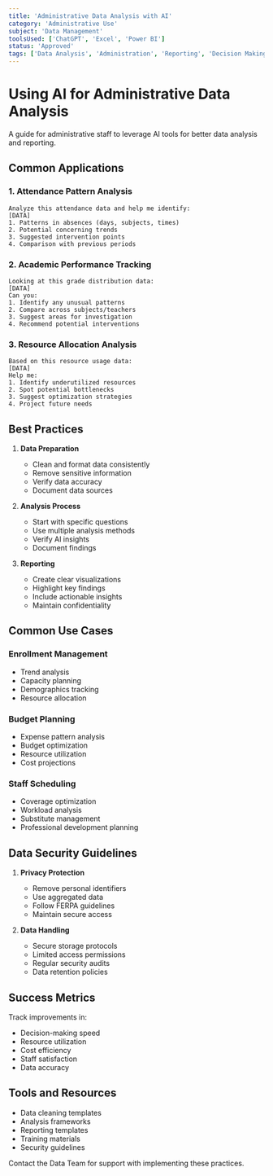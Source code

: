 ```yaml
---
title: 'Administrative Data Analysis with AI'
category: 'Administrative Use'
subject: 'Data Management'
toolsUsed: ['ChatGPT', 'Excel', 'Power BI']
status: 'Approved'
tags: ['Data Analysis', 'Administration', 'Reporting', 'Decision Making']
---
```


# Using AI for Administrative Data Analysis

A guide for administrative staff to leverage AI tools for better data analysis and reporting.

## Common Applications

### 1. Attendance Pattern Analysis

```prompt
Analyze this attendance data and help me identify:
[DATA]
1. Patterns in absences (days, subjects, times)
2. Potential concerning trends
3. Suggested intervention points
4. Comparison with previous periods
```

### 2. Academic Performance Tracking

```prompt
Looking at this grade distribution data:
[DATA]
Can you:
1. Identify any unusual patterns
2. Compare across subjects/teachers
3. Suggest areas for investigation
4. Recommend potential interventions
```

### 3. Resource Allocation Analysis

```prompt
Based on this resource usage data:
[DATA]
Help me:
1. Identify underutilized resources
2. Spot potential bottlenecks
3. Suggest optimization strategies
4. Project future needs
```

## Best Practices

1. **Data Preparation**

   - Clean and format data consistently
   - Remove sensitive information
   - Verify data accuracy
   - Document data sources

2. **Analysis Process**

   - Start with specific questions
   - Use multiple analysis methods
   - Verify AI insights
   - Document findings

3. **Reporting**
   - Create clear visualizations
   - Highlight key findings
   - Include actionable insights
   - Maintain confidentiality

## Common Use Cases

### Enrollment Management

- Trend analysis
- Capacity planning
- Demographics tracking
- Resource allocation

### Budget Planning

- Expense pattern analysis
- Budget optimization
- Resource utilization
- Cost projections

### Staff Scheduling

- Coverage optimization
- Workload analysis
- Substitute management
- Professional development planning

## Data Security Guidelines

1. **Privacy Protection**

   - Remove personal identifiers
   - Use aggregated data
   - Follow FERPA guidelines
   - Maintain secure access

2. **Data Handling**
   - Secure storage protocols
   - Limited access permissions
   - Regular security audits
   - Data retention policies

## Success Metrics

Track improvements in:

- Decision-making speed
- Resource utilization
- Cost efficiency
- Staff satisfaction
- Data accuracy

## Tools and Resources

- Data cleaning templates
- Analysis frameworks
- Reporting templates
- Training materials
- Security guidelines

Contact the Data Team for support with implementing these practices.
